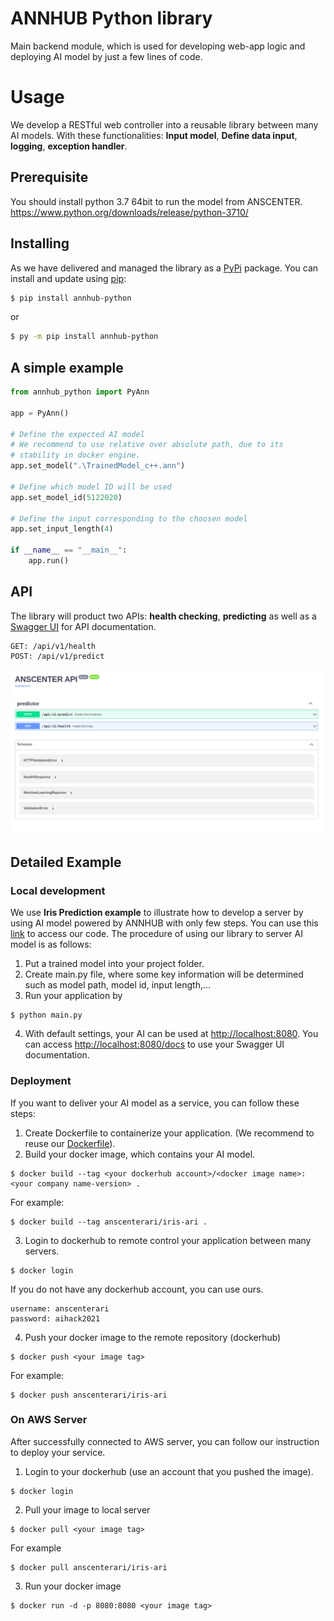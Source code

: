 # ANNHUB Python library

Main backend module, which is used for developing web-app logic and deploying AI model by just a few lines of code.


# Usage

We develop a RESTful web controller into a reusable library between many AI models. With these functionalities: **Input model**, **Define data input**, **logging**, **exception handler**.
## Prerequisite
You should install python 3.7 64bit to run the model from ANSCENTER.
https://www.python.org/downloads/release/python-3710/

## Installing
As we have delivered and managed the library as a [PyPi](https://pypi.org/) package.
You can install and update using [pip](https://pip.pypa.io/en/stable/getting-started/):

```bash
$ pip install annhub-python
```
or 
```bash
$ py -m pip install annhub-python
```
## A simple example
```python
from annhub_python import PyAnn

app = PyAnn()

# Define the expected AI model
# We recommend to use relative over absolute path, due to its
# stability in docker engine.
app.set_model(".\TrainedModel_c++.ann")

# Define which model ID will be used
app.set_model_id(5122020)

# Define the input corresponding to the choosen model
app.set_input_length(4)

if __name__ == "__main__":
    app.run()

```
## API 
The library will product two APIs: **health checking**, **predicting** as well as a [Swagger UI](https://swagger.io/) for API documentation.
```
GET: /api/v1/health
POST: /api/v1/predict
```
![Swagger UI](figures/swagger.png)

## Detailed Example

### Local development

We use **Iris Prediction example** to illustrate how to develop a server by using AI model powered by ANNHUB with only few steps. You can use this [link](examples/iris) to access our code.
The procedure of using our library to server AI model is as follows:

 1. Put a trained model into your project folder.
 2. Create main.py file, where some key information will be determined such as model path, model id, input length,...
 3. Run your application by 
 ```
 $ python main.py
 ```
4. With default settings, your AI can be used at [http://localhost:8080](http://localhost:8080). 
You can access [http://localhost:8080/docs](http://localhost:8080/docs) to use your Swagger UI documentation. 
 ### Deployment
 If you want to deliver your AI model as a service, you can follow these steps:

 1. Create Dockerfile to containerize your application. (We recommend to reuse our [Dockerfile](examples/iris/Dockerfile)).
 2. Build your docker image, which contains your AI model.
 ```
 $ docker build --tag <your dockerhub account>/<docker image name>:<your company name-version> .
 ```
 For example:
 ```
 $ docker build --tag anscenterari/iris-ari .
 ```
 3. Login to dockerhub to remote control your application between many servers.
 ```
 $ docker login
 ```
 If you do not have any dockerhub account, you can use ours.
 ```
 username: anscenterari
 password: aihack2021
 ```
 4. Push your docker image to the remote repository (dockerhub)
 ```
 $ docker push <your image tag>
 ```
 For example:
 ```
 $ docker push anscenterari/iris-ari
 ```
 ### On AWS Server
After successfully connected to AWS server, you can follow our instruction to deploy your service.
1. Login to your dockerhub (use an account that you pushed the image).
```
$ docker login
```
2. Pull your image to local server
```
$ docker pull <your image tag>
```
For example
```
$ docker pull anscenterari/iris-ari
```
3. Run your docker image
```
$ docker run -d -p 8080:8080 <your image tag>
```
